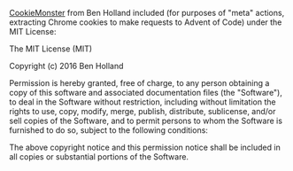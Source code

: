 [CookieMonster](https://github.com/benjholla/CookieMonster) from Ben Holland included (for purposes of "meta" actions,
extracting Chrome cookies to make requests to Advent of Code) under the MIT License:

The MIT License (MIT)

Copyright (c) 2016 Ben Holland

Permission is hereby granted, free of charge, to any person obtaining a copy of this software and associated
documentation files (the "Software"), to deal in the Software without restriction, including without limitation the
rights to use, copy, modify, merge, publish, distribute, sublicense, and/or sell copies of the Software, and to permit
persons to whom the Software is furnished to do so, subject to the following conditions:

The above copyright notice and this permission notice shall be included in all copies or substantial portions of the
Software.